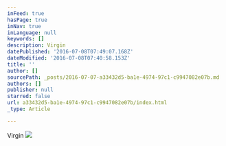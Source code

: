 ```yaml
---
inFeed: true
hasPage: true
inNav: true
inLanguage: null
keywords: []
description: Virgin
datePublished: '2016-07-08T07:49:07.168Z'
dateModified: '2016-07-08T07:40:58.153Z'
title: ''
author: []
sourcePath: _posts/2016-07-07-a33432d5-ba1e-4974-97c1-c9947082e07b.md
authors: []
publisher: null
starred: false
url: a33432d5-ba1e-4974-97c1-c9947082e07b/index.html
_type: Article

---
```

Virgin
![](https://the-grid-user-content.s3-us-west-2.amazonaws.com/ecf2ccd3-5936-4d5b-879f-e9c7cbf8d8ad.jpg)